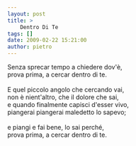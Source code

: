 ```yaml
---
layout: post
title: >
    Dentro Di Te
tags: []
date: 2009-02-22 15:21:00
author: pietro
---
```

Senza sprecar tempo a chiedere dov'è,<br/>prova prima, a cercar dentro di te.<br/><br/>E quel piccolo angolo che cercando vai,<br/>non è nient'altro, che il dolore che sai,<br/>e quando finalmente capisci d'esser vivo,<br/>piangerai piangerai maledetto lo sapevo;<br/><br/>e piangi e fai bene, lo sai perché,<br/>prova prima, a cercar dentro di te.
